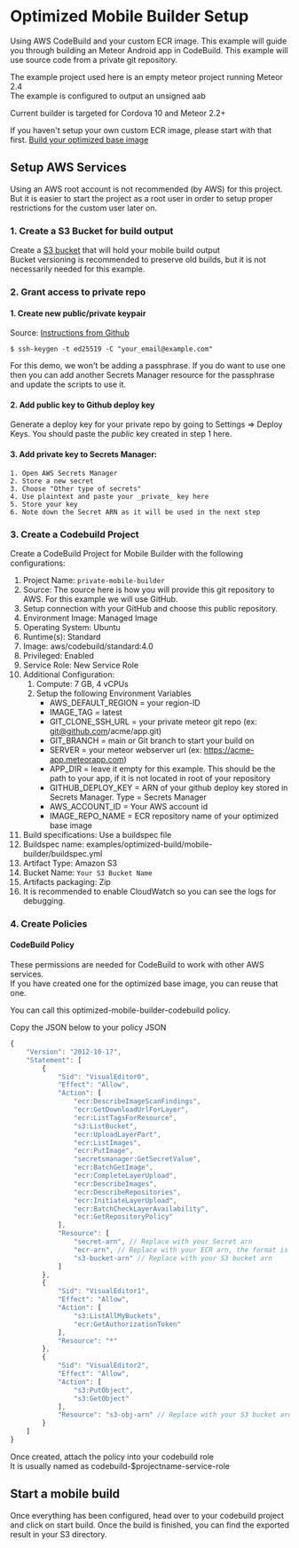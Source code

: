 # Optimized Mobile Builder Setup

Using AWS CodeBuild and your custom ECR image.
This example will guide you through building an Meteor Android app in CodeBuild.
This example will use source code from a private git repository.

The example project used here is an empty meteor project running Meteor 2.4  
The example is configured to output an unsigned aab

Current builder is targeted for Cordova 10 and Meteor 2.2+  

If you haven't setup your own custom ECR image, please start with that first.
[Build your optimized base image](https://github.com/Share911/meteor-cordova-android-aws-examples/tree/main/examples/optimized-build/base-image)

## Setup AWS Services
Using an AWS root account is not recommended (by AWS) for this project.  
But it is easier to start the project as a root user in order to setup proper restrictions for the custom user later on.  

### 1. Create a S3 Bucket for build output
Create a [S3 bucket](https://s3.console.aws.amazon.com/s3/home) that will hold your mobile build output  
Bucket versioning is recommended to preserve old builds, but it is not necessarily needed for this example.

### 2. Grant access to private repo

#### 1. Create new public/private keypair

Source: [Instructions from Github](https://docs.github.com/en/authentication/connecting-to-github-with-ssh/generating-a-new-ssh-key-and-adding-it-to-the-ssh-agent#generating-a-new-ssh-key)

`$ ssh-keygen -t ed25519 -C "your_email@example.com"`

For this demo, we won't be adding a passphrase.  If you do want to use one then you can add another Secrets Manager resource for the passphrase and update the scripts to use it.

#### 2. Add public key to Github deploy key

Generate a deploy key for your private repo by going to Settings => Deploy Keys.
You should paste the _public_ key created in step 1 here.

#### 3. Add private key to Secrets Manager:
    1. Open AWS Secrets Manager
    2. Store a new secret
    3. Choose "Other type of secrets"
    4. Use plaintext and paste your _private_ key here
    5. Store your key
    6. Note down the Secret ARN as it will be used in the next step

### 3. Create a Codebuild Project
Create a CodeBuild Project for Mobile Builder with the following configurations:
1. Project Name: `private-mobile-builder`
2. Source: The source here is how you will provide this git repository to AWS. For this example we will use GitHub.
3. Setup connection with your GitHub and choose this public repository.
4. Environment Image: Managed Image
5. Operating System: Ubuntu
6. Runtime(s): Standard
7. Image: aws/codebuild/standard:4.0
8. Privileged: Enabled
9. Service Role: New Service Role
10. Additional Configuration: 
     1. Compute: 7 GB, 4 vCPUs
     2. Setup the following Environment Variables
         * AWS_DEFAULT_REGION = your region-ID
         * IMAGE_TAG = latest
         * GIT_CLONE_SSH_URL = your private meteor git repo (ex: git@github.com/acme/app.git)
         * GIT_BRANCH = main or Git branch to start your build on
         * SERVER = your meteor webserver url (ex: https://acme-app.meteorapp.com)
         * APP_DIR = leave it empty for this example. This should be the path to your app, if it is not located in root of your repository
         * GITHUB_DEPLOY_KEY = ARN of your github deploy key stored in Secrets Manager. Type = Secrets Manager
         * AWS_ACCOUNT_ID = Your AWS account id
         * IMAGE_REPO_NAME = ECR repository name of your optimized base image
11. Build specifications: Use a buildspec file
12. Buildspec name: examples/optimized-build/mobile-builder/buildspec.yml
13. Artifact Type: Amazon S3
14. Bucket Name: `Your S3 Bucket Name`
15. Artifacts packaging: Zip
16. It is recommended to enable CloudWatch so you can see the logs for debugging.

### 4. Create Policies

#### CodeBuild Policy
These permissions are needed for CodeBuild to work with other AWS services.  
If you have created one for the optimized base image, you can reuse that one.

You can call this optimized-mobile-builder-codebuild policy.

Copy the JSON below to your policy JSON
```javascript
{
    "Version": "2012-10-17",
    "Statement": [
        {
            "Sid": "VisualEditor0",
            "Effect": "Allow",
            "Action": [
                "ecr:DescribeImageScanFindings",
                "ecr:GetDownloadUrlForLayer",
                "ecr:ListTagsForResource",
                "s3:ListBucket",
                "ecr:UploadLayerPart",
                "ecr:ListImages",
                "ecr:PutImage",
                "secretsmanager:GetSecretValue",
                "ecr:BatchGetImage",
                "ecr:CompleteLayerUpload",
                "ecr:DescribeImages",
                "ecr:DescribeRepositories",
                "ecr:InitiateLayerUpload",
                "ecr:BatchCheckLayerAvailability",
                "ecr:GetRepositoryPolicy"
            ],
            "Resource": [
                "secret-arn", // Replace with your Secret arn
                "ecr-arn", // Replace with your ECR arn, the format is arn:aws:ecr:$region:$account_id:repository/$repository_name
                "s3-bucket-arn" // Replace with your S3 bucket arn
            ]
        },
        {
            "Sid": "VisualEditor1",
            "Effect": "Allow",
            "Action": [
                "s3:ListAllMyBuckets",
                "ecr:GetAuthorizationToken"
            ],
            "Resource": "*"
        },
        {
            "Sid": "VisualEditor2",
            "Effect": "Allow",
            "Action": [
                "s3:PutObject",
                "s3:GetObject"
            ],
            "Resource": "s3-obj-arn" // Replace with your S3 bucket arn with /* at the end $s3-bucket-arn/*
        }
    ]
}
```
Once created, attach the policy into your codebuild role  
It is usually named as codebuild-$projectname-service-role  

## Start a mobile build
Once everything has been configured, head over to your codebuild project and click on start build.
Once the build is finished, you can find the exported result in your S3 directory.
